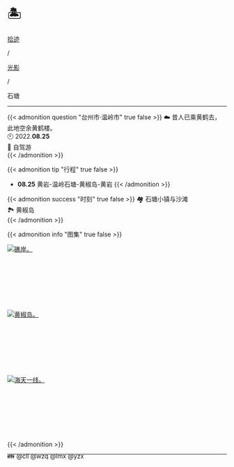 # 🏝️


<div class="nav-tab">
  <a href="../../../cages"><p class="not">拾迹</p></a><p class="not">/</p>
  <a href="../"><p class="not">光影</p></a>
  <p class="now">/</p><p class="now">石塘</p>
</div>

---

{{< admonition question "台州市·温岭市" true false >}}
☁️ 昔人已乘黄鹤去，此地空余黄鹤楼。<br>
🕙 2022.**08.25**<br>
📝 自驾游<br>
{{< /admonition >}}

{{< admonition tip "行程" true false >}}
- **08.25** 黄岩-温岭石塘-黄椒岛-黄岩
{{< /admonition >}}

{{< admonition success "时刻" true false >}}
🏘️ 石塘小镇与沙滩<br>
🏞️ 黄椒岛<br>
{{< /admonition >}}

{{< admonition info "图集" true false >}}
<div class="group-picture">
  <div class="group-picture-cover">
    <a class="lightgallery" href="https://pic.imgdb.cn/item/655338cfc458853aefd599bc.jpg" title="礁岸。" data-thumbnail="https://pic.imgdb.cn/item/655338cfc458853aefd599bc.jpg">
    <img loading="lazy" src="https://pic.imgdb.cn/item/655338cfc458853aefd599bc.jpg" sizes="auto" alt="礁岸。"></a>
  </div>
  <div class="group-picture-cover">
    <a class="lightgallery" href="https://pic.imgdb.cn/item/655338cfc458853aefd5995c.jpg" title="黄椒岛。" data-thumbnail="https://pic.imgdb.cn/item/655338cfc458853aefd5995c.jpg">
    <img loading="lazy" src="https://pic.imgdb.cn/item/655338cfc458853aefd5995c.jpg" sizes="auto" alt="黄椒岛。"></a>
  </div>
</div>
<div class="group-picture">
  <div class="group1-picture-cover">
    <a class="lightgallery" href="https://pic.imgdb.cn/item/655338cfc458853aefd59915.jpg" title="海天一线。" data-thumbnail="https://pic.imgdb.cn/item/655338cfc458853aefd59915.jpg">
    <img loading="lazy" src="https://pic.imgdb.cn/item/655338cfc458853aefd59915.jpg" sizes="auto" alt="海天一线。"></a>
  </div>
</div>
{{< /admonition >}}


---

<p class="img-desc" style="text-align: left; margin-top: -20px;">👪 @cll @wzq @lmx @yzx</p>

